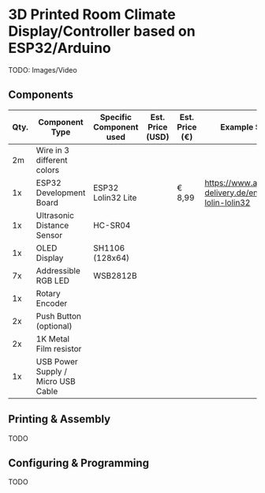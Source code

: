 # 3D Printed Room Climate Display/Controller based on ESP32/Arduino

TODO: Images/Video

## Components

| Qty. | Component Type                     | Specific Component used | Est. Price (USD) | Est. Price (€) | Example Shop link (DE)                                     |   |
|------|------------------------------------|-------------------------|------------------|----------------|------------------------------------------------------------|---|
| 2m   | Wire in 3 different colors         |                         |                  |                |                                                            |   |
|  1x  | ESP32 Development Board            | ESP32 Lolin32 Lite      |                  | € 8,99         | https://www.az-delivery.de/en/products/esp32-lolin-lolin32 |   |
|  1x  | Ultrasonic Distance Sensor         | HC-SR04                 |                  |                |                                                            |   |
|  1x  | OLED Display                       | SH1106 (128x64)         |                  |                |                                                            |   |
|  7x  | Addressible RGB LED                | WSB2812B                |                  |                |                                                            |   |
|  1x  | Rotary Encoder                     |                         |                  |                |                                                            |   |
|  2x  | Push Button (optional)             |                         |                  |                |                                                            |   |
| 2x   | 1K Metal Film resistor             |                         |                  |                |                                                            |   |
| 1x   | USB Power Supply / Micro USB Cable |                         |                  |                |                                                            |   |

## Printing & Assembly

TODO

## Configuring & Programming

TODO
